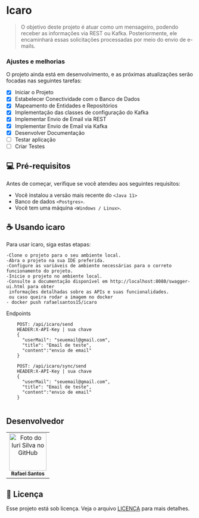 # Icaro

> O objetivo deste projeto é atuar como um mensageiro, podendo receber as informações via REST ou Kafka. Posteriormente, ele encaminhará essas solicitações processadas por meio do envio de e-mails.

### Ajustes e melhorias

O projeto ainda está em desenvolvimento, e as próximas atualizações serão focadas nas seguintes tarefas:

- [x] Iniciar o Projeto
- [x] Estabelecer Conectividade com o Banco de Dados
- [x] Mapeamento de Entidades e Repositórios
- [x] Implementação das classes de configuração do Kafka
- [x] Implementar Envio de Email via REST
- [x] Implementar Envio de Email via Kafka
- [x] Desenvolver Documentação
- [ ] Testar aplicação
- [ ] Criar Testes

## 💻 Pré-requisitos

Antes de começar, verifique se você atendeu aos seguintes requisitos:

* Você instalou a versão mais recente do `<Java 11>`
* Banco de dados  `<Postgres>`.
* Você tem uma máquina `<Windows / Linux>`.

## ☕ Usando icaro

Para usar icaro, siga estas etapas:

```
-Clone o projeto para o seu ambiente local.
-Abra o projeto na sua IDE preferida.
-Configure as variáveis de ambiente necessárias para o correto funcionamento do projeto.
-Inicie o projeto no ambiente local.
-Consulte a documentação disponível em http://localhost:8080/swagger-ui.html para obter 
 informações detalhadas sobre as APIs e suas funcionalidades.
 ou caso queira rodar a imagem no docker
- docker push rafaelsantos15/icaro
```

Endpoints 
```
    POST: /api/icaro/send
    HEADER:X-API-Key | sua chave
    {
      "userMail": "seuemail@gmail.com",
      "title": "Email de teste",
      "content":"envio de email"
    }
    
    POST: /api/icaro/sync/send
    HEADER:X-API-Key | sua chave
    {
      "userMail": "seuemail@gmail.com",
      "title": "Email de teste",
      "content":"envio de email"
    }
    
```

##  Desenvolvedor
<table>
  <tr>
    <td align="center">
      <a href="#">
        <img src="https://avatars.githubusercontent.com/u/83642989?v=4" width="100px;" alt="Foto do Iuri Silva no GitHub"/><br>
        <sub>
          <b>Rafael Santos</b>
        </sub>
      </a>
    </td>
  </tr>
</table>

## 📝 Licença

Esse projeto está sob licença. Veja o arquivo [LICENÇA](LICENSE.md) para mais detalhes.